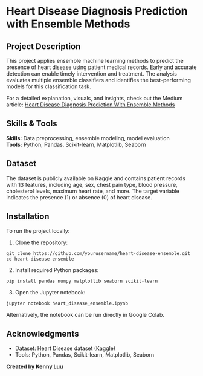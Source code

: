 # Heart Disease Diagnosis Prediction with Ensemble Methods

## Project Description
This project applies ensemble machine learning methods to predict the presence of heart disease using patient medical records. Early and accurate detection can enable timely intervention and treatment. The analysis evaluates multiple ensemble classifiers and identifies the best-performing models for this classification task.  

For a detailed explanation, visuals, and insights, check out the Medium article: [Heart Disease Diagnosis Prediction With Ensemble Methods](https://medium.com/@kennyluu130/heart-disease-diagnosis-prediction-with-ensemble-methods-dc260efcb8d5)

## Skills & Tools
**Skills:** Data preprocessing, ensemble modeling, model evaluation  
**Tools:** Python, Pandas, Scikit-learn, Matplotlib, Seaborn

## Dataset
The dataset is publicly available on Kaggle and contains patient records with 13 features, including age, sex, chest pain type, blood pressure, cholesterol levels, maximum heart rate, and more. The target variable indicates the presence (1) or absence (0) of heart disease.  

## Installation
To run the project locally:
1. Clone the repository:
```
git clone https://github.com/yourusername/heart-disease-ensemble.git
cd heart-disease-ensemble
```
2. Install required Python packages:
```
pip install pandas numpy matplotlib seaborn scikit-learn
```
3. Open the Jupyter notebook:
```
jupyter notebook heart_disease_ensemble.ipynb
```

Alternatively, the notebook can be run directly in Google Colab.

## Acknowledgments
- Dataset: Heart Disease dataset (Kaggle)  
- Tools: Python, Pandas, Scikit-learn, Matplotlib, Seaborn  

**Created by Kenny Luu**
